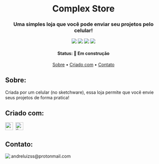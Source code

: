 <h1 align="center">
	Complex Store
</h1>

<h3 align="center">
	Uma simples loja que você pode enviar seu projetos pelo celular!
</h3>

<p align="center">
	<img src="https://img.shields.io/github/issues-raw/NotKosmic/ComplexStore?color=green"/>
	<img src="https://img.shields.io/github/issues-closed-raw/NotKosmic/ComplexStore?color=green"/>
	<img src="https://img.shields.io/github/issues-pr-raw/NotKosmic/ComplexStore?color=green"/>
	<img src="https://img.shields.io/github/issues-pr-closed-raw/NotKosmic/ComplexStore?color=green"/>
</p>

<h4 align="center">
	Status: 🚧 Em construção
</h4>

<p align="center">
	<a href="#sobre">Sobre</a> •
	<a href="#criado-com">Criado com</a> •
	<a href="#contato">Contato</a> 
</p>

## Sobre:
Criada por um celular (no sketchware), essa loja permite que você envie seus projetos de forma pratica!

## Criado com:
<img src="https://img.shields.io/badge/Android-05122A?style=flat&logo=android" alt="android Badge" height="25">&nbsp;
<img src="https://img.shields.io/badge/Sketchware-05122A?style=flat&logo=java" alt="firebase Badge" height="25">&nbsp;

## Contato:
<img align="left" src="https://avatars.githubusercontent.com/NotKosmic?size=100">
andreluizss@protonmail.com
